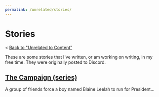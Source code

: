 ```yaml
---
permalink: /unrelated/stories/
---
```

# Stories
< [Back to "Unrelated to Content"](..)

These are some stories that I've written, or am working on writing, in my free time. They were originally posted to Discord.

## [The Campaign (series)](./stories/the-campaign-series/)
A group of friends force a boy named Blaine Leelah to run for President...